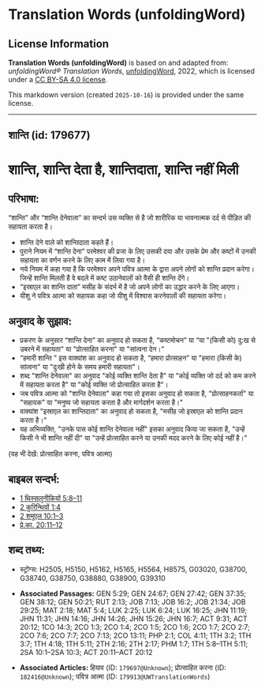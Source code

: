 # Translation Words (unfoldingWord)

## License Information

**Translation Words (unfoldingWord)** is based on and adapted from: _unfoldingWord® Translation Words_, [unfoldingWord](https://unfoldingword.org/utw), 2022, which is licensed under a [CC BY-SA 4.0 license](https://creativecommons.org/licenses/by-sa/4.0/legalcode.en).

This markdown version (created `2025-10-16`) is provided under the same license.



--------------------------------

## शान्ति (id: 179677)

शान्ति, शान्ति देता है, शान्तिदाता, शान्ति नहीं मिली
====================================================

परिभाषा:
--------

“शान्ति” और “शान्ति देनेवाला” का सन्दर्भ उस व्यक्ति से है जो शारीरिक या भावनात्मक दर्द से पीड़ित की सहायता करता है।

* शान्ति देने वाले को शान्तिदाता कहते हैं।
* पुराने नियम में “शान्ति देना” परमेश्वर की प्रजा के लिए उसकी दया और उसके प्रेम और कष्टों में उनकी सहायता का वर्णन करने के लिए काम में लिया गया है।
* नये नियम में कहा गया है कि परमेश्वर अपने पवित्र आत्मा के द्वारा अपने लोगों को शान्ति प्रदान करेगा। जिन्हें शान्ति मिलती है वे बदले में कष्ट उठानेवालों को वैसी ही शान्ति देंगे।
* “इस्राएल का शान्ति दाता” मसीह के संदर्भ में है जो अपने लोगों का उद्धार करने के लिए आएगा।
* यीशु ने पवित्र आत्मा को सहायक कहा जो यीशु में विश्वास करनेवालों की सहायता करेगा।

अनुवाद के सुझाव:
----------------

* प्रकरण के अनुसार “शान्ति देना” का अनुवाद हो सकता है, “कष्टमोचन” या “या "(किसी को) दु:ख से उबरने में सहायता" या "प्रोत्साहित करना" या "सांत्वना देन।"
* “हमारी शान्ति ” इस वाक्यांश का अनुवाद हो सकता है, “हमारा प्रोत्साहन” या "हमारा (किसी के) सांत्वना" या "दुःखी होने के समय हमारी सहायता"।
* शब्द "शान्ति देनेवाला" का अनुवाद "कोई व्यक्ति शान्ति देता है" या "कोई व्यक्ति जो दर्द को कम करने में सहायता करता है" या "कोई व्यक्ति जो प्रोत्साहित करता है"।
* जब पवित्र आत्मा को "शान्ति देनेवाला" कहा गया तो इसका अनुवाद हो सकता है, "प्रोत्साहनकर्ता" या "सहायक" या "मनुष्य जो सहायता करता है और मार्गदर्शन करता है।"
* वाक्यांश "इस्राएल का शान्तिदाता" का अनुवाद हो सकता है, "मसीह जो इस्राएल को शान्ति प्रदान करता है।"
* यह अभिव्यक्ति, "उनके पास कोई शान्ति देनेवाला नहीं" इसका अनुवाद किया जा सकता है, "उन्हें किसी ने भी शान्ति नहीं दी" या "उन्हें प्रोत्साहित करने या उनकी मदद करने के लिए कोई नहीं है।"

(यह भी देखें: प्रोत्साहित करना, पवित्र आत्मा)

बाइबल सन्दर्भ:
--------------

* [1 थिस्सलुनीकियों 5:8–11](https://ref.ly/1Thess0:0)
* [2 कुरिन्थियों 1:4](https://ref.ly/2Cor0:0)
* [2 शमूएल 10:1–3](https://ref.ly/2Sam0:0)
* [प्रे.का. 20:11–12](https://ref.ly/Acts20:11-Acts20:12)

शब्द तथ्य:
----------

* स्ट्रोंग्स: H2505, H5150, H5162, H5165, H5564, H8575, G03020, G38700, G38740, G38750, G38880, G38900, G39310

* **Associated Passages:** GEN 5:29; GEN 24:67; GEN 27:42; GEN 37:35; GEN 38:12; GEN 50:21; RUT 2:13; JOB 7:13; JOB 16:2; JOB 21:34; JOB 29:25; MAT 2:18; MAT 5:4; LUK 2:25; LUK 6:24; LUK 16:25; JHN 11:19; JHN 11:31; JHN 14:16; JHN 14:26; JHN 15:26; JHN 16:7; ACT 9:31; ACT 20:12; 1CO 14:3; 2CO 1:3; 2CO 1:4; 2CO 1:5; 2CO 1:6; 2CO 1:7; 2CO 2:7; 2CO 7:6; 2CO 7:7; 2CO 7:13; 2CO 13:11; PHP 2:1; COL 4:11; 1TH 3:2; 1TH 3:7; 1TH 4:18; 1TH 5:11; 2TH 2:16; 2TH 2:17; PHM 1:7; 1TH 5:8–1TH 5:11; 2SA 10:1–2SA 10:3; ACT 20:11–ACT 20:12
* **Associated Articles:** हियाव (ID: `179697@Unknown`); प्रोत्साहित करना (ID: `182416@Unknown`); पवित्र आत्मा (ID: `179913@UWTranslationWords`)

